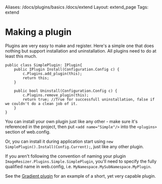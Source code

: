 Aliases: /docs/plugins/basics /docs/extend
Layout: extend_page
Tags: extend

# Making a plugin

Plugins are very easy to make and register. Here's a simple one that does nothing but support installation and uninstallation. All plugins need to do at least this much.

	public class SimplePlugin: IPlugin{
	    public IPlugin Install(Configuration.Config c) {
	        c.Plugins.add_plugin(this);
	        return this;
	    }

	    public bool Uninstall(Configuration.Config c) {
	        c.Plugins.remove_plugin(this);
	        return true; //True for successfull uninstallation, false if we couldn't do a clean job of it.
	    }
	}

You can install your own plugin just like any other - make sure it's referenced in the project, then put `<add name="Simple"/>` into the `<plugins>` section of web.config. 
	
Or, you can install it during application start using `new SimplePlugin().Install(Config.Current);`, just like any other plugin. 

If you aren't following the convention of naming your plugin `ImageResizer.Plugins.Simple.SimplePlugin`, you'll need to specify the fully qualified name in web.config, i.e. `MyNamespace.MySubNamespace.MyPlugin`. 

See the [Gradient plugin](/plugins/gradient) for an example of a short, yet very capable plugin.